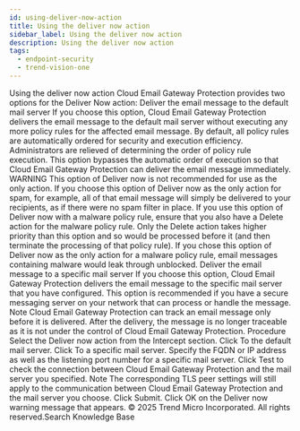 ```yaml
---
id: using-deliver-now-action
title: Using the deliver now action
sidebar_label: Using the deliver now action
description: Using the deliver now action
tags:
  - endpoint-security
  - trend-vision-one
---
```


 Using the deliver now action Cloud Email Gateway Protection provides two options for the Deliver Now action: Deliver the email message to the default mail server If you choose this option, Cloud Email Gateway Protection delivers the email message to the default mail server without executing any more policy rules for the affected email message. By default, all policy rules are automatically ordered for security and execution efficiency. Administrators are relieved of determining the order of policy rule execution. This option bypasses the automatic order of execution so that Cloud Email Gateway Protection can deliver the email message immediately. WARNING This option of Deliver now is not recommended for use as the only action. If you choose this option of Deliver now as the only action for spam, for example, all of that email message will simply be delivered to your recipients, as if there were no spam filter in place. If you use this option of Deliver now with a malware policy rule, ensure that you also have a Delete action for the malware policy rule. Only the Delete action takes higher priority than this option and so would be processed before it (and then terminate the processing of that policy rule). If you chose this option of Deliver now as the only action for a malware policy rule, email messages containing malware would leak through unblocked. Deliver the email message to a specific mail server If you choose this option, Cloud Email Gateway Protection delivers the email message to the specific mail server that you have configured. This option is recommended if you have a secure messaging server on your network that can process or handle the message. Note Cloud Email Gateway Protection can track an email message only before it is delivered. After the delivery, the message is no longer traceable as it is not under the control of Cloud Email Gateway Protection. Procedure Select the Deliver now action from the Intercept section. Click To the default mail server. Click To a specific mail server. Specify the FQDN or IP address as well as the listening port number for a specific mail server. Click Test to check the connection between Cloud Email Gateway Protection and the mail server you specified. Note The corresponding TLS peer settings will still apply to the communication between Cloud Email Gateway Protection and the mail server you choose. Click Submit. Click OK on the Deliver now warning message that appears. © 2025 Trend Micro Incorporated. All rights reserved.Search Knowledge Base
